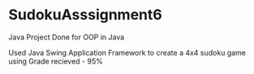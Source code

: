 # SudokuAsssignment6
Java Project Done for OOP in Java

Used Java Swing Application Framework to create a 4x4 sudoku game using 
Grade recieved - 95%
